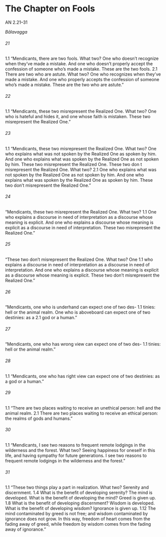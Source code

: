 # The Chapter on Fools

AN 2.21–31

_Bālavagga_

###### 21

1.1 “Mendicants, there are two fools. What two? One who doesn’t
recognize when they’ve made a mistake. And one who doesn’t
properly accept the confession of someone who’s made a mistake.
These are the two fools.
2.1 There are two who are astute. What two? One who recognizes
when they’ve made a mistake. And one who properly accepts the
confession of someone who’s made a mistake. These are the two
who are astute.”

###### 22

1.1 “Mendicants, these two misrepresent the Realized One. What two?
One who is hateful and hides it, and one whose faith is mistaken.
These two misrepresent the Realized One.”

###### 23

1.1 “Mendicants, these two misrepresent the Realized One. What two?
One who explains what was not spoken by the Realized One as
spoken by him. And one who explains what was spoken by the
Realized One as not spoken by him. These two misrepresent the
Realized One.
These two don t misrepresent the Realized One. What two? 2.1
One who explains what was not spoken by the Realized One as
not spoken by him. And one who explains what was spoken by the
Realized One as spoken by him. These two don’t misrepresent the
Realized One.”

###### 24

“Mendicants, these two misrepresent the Realized One. What two? 1.1
One who explains a discourse in need of interpretation as a discourse whose meaning is explicit. And one who explains a discourse whose meaning is explicit as a discourse in need of interpretation. These two misrepresent the Realized One.”

###### 25

“These two don’t misrepresent the Realized One. What two? One 1.1
who explains a discourse in need of interpretation as a discourse in
need of interpretation. And one who explains a discourse whose
meaning is explicit as a discourse whose meaning is explicit. These
two don’t misrepresent the Realized One.”

###### 26

“Mendicants, one who is underhand can expect one of two des- 1.1
tinies: hell or the animal realm.
One who is aboveboard can expect one of two destinies: as a 2.1
god or a human.”

###### 27

“Mendicants, one who has wrong view can expect one of two des- 1.1
tinies: hell or the animal realm.”
###### 28

1.1 “Mendicants, one who has right view can expect one of two destinies: as a god or a human.”

###### 29

1.1 “There are two places waiting to receive an unethical person: hell
and the animal realm.
2.1 There are two places waiting to receive an ethical person: the
realms of gods and humans.”

###### 30

1.1 “Mendicants, I see two reasons to frequent remote lodgings in the
wilderness and the forest. What two? Seeing happiness for oneself
in this life, and having sympathy for future generations. I see two
reasons to frequent remote lodgings in the wilderness and the
forest.”

###### 31

1.1 “These two things play a part in realization. What two? Serenity
and discernment.
1.4 What is the benefit of developing serenity? The mind is developed. What is the benefit of developing the mind? Greed is given
up.
1.8 What is the benefit of developing discernment? Wisdom is
developed. What is the benefit of developing wisdom? Ignorance
is given up.
1.12 The mind contaminated by greed is not free; and wisdom contaminated by ignorance does not grow. In this way, freedom of
heart comes from the fading away of greed, while freedom by wisdom comes from the fading away of ignorance.”

